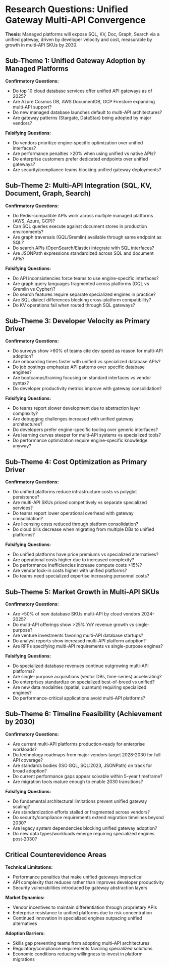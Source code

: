 # Research Questions: Unified Gateway Multi-API Convergence

**Thesis**: Managed platforms will expose SQL, KV, Doc, Graph, Search via a unified gateway, driven by developer velocity and cost, measurable by growth in multi-API SKUs by 2030.

## Sub-Theme 1: Unified Gateway Adoption by Managed Platforms

**Confirmatory Questions:**
- Do top 10 cloud database services offer unified API gateways as of 2025?
- Are Azure Cosmos DB, AWS DocumentDB, GCP Firestore expanding multi-API support?
- Do new managed database launches default to multi-API architectures?
- Are gateway patterns (Stargate, DataStax) being adopted by major vendors?

**Falsifying Questions:**
- Do vendors prioritize engine-specific optimization over unified interfaces?
- Are performance penalties >20% when using unified vs native APIs?
- Do enterprise customers prefer dedicated endpoints over unified gateways?
- Are security/compliance teams blocking unified gateway deployments?

## Sub-Theme 2: Multi-API Integration (SQL, KV, Document, Graph, Search)

**Confirmatory Questions:**
- Do Redis-compatible APIs work across multiple managed platforms (AWS, Azure, GCP)?
- Can SQL queries execute against document stores in production environments?
- Are graph traversals (GQL/Gremlin) available through same endpoint as SQL?
- Do search APIs (OpenSearch/Elastic) integrate with SQL interfaces?
- Are JSONPath expressions standardized across SQL and document APIs?

**Falsifying Questions:**
- Do API inconsistencies force teams to use engine-specific interfaces?
- Are graph query languages fragmented across platforms (GQL vs Gremlin vs Cypher)?
- Do search features require separate specialized engines in practice?
- Are SQL dialect differences blocking cross-platform compatibility?
- Do KV operations fail when routed through SQL gateways?

## Sub-Theme 3: Developer Velocity as Primary Driver

**Confirmatory Questions:**
- Do surveys show >60% of teams cite dev speed as reason for multi-API adoption?
- Are onboarding times faster with unified vs specialized database APIs?
- Do job postings emphasize API patterns over specific database engines?
- Are bootcamps/training focusing on standard interfaces vs vendor syntax?
- Do developer productivity metrics improve with gateway consolidation?

**Falsifying Questions:**
- Do teams report slower development due to abstraction layer complexity?
- Are debugging challenges increased with unified gateway architectures?
- Do developers prefer engine-specific tooling over generic interfaces?
- Are learning curves steeper for multi-API systems vs specialized tools?
- Do performance optimization require engine-specific knowledge anyway?

## Sub-Theme 4: Cost Optimization as Primary Driver

**Confirmatory Questions:**
- Do unified platforms reduce infrastructure costs vs polyglot persistence?
- Are multi-API SKUs priced competitively vs separate specialized services?
- Do teams report lower operational overhead with gateway consolidation?
- Are licensing costs reduced through platform consolidation?
- Do cloud bills decrease when migrating from multiple DBs to unified platforms?

**Falsifying Questions:**
- Do unified platforms have price premiums vs specialized alternatives?
- Are operational costs higher due to increased complexity?
- Do performance inefficiencies increase compute costs >15%?
- Are vendor lock-in costs higher with unified platforms?
- Do teams need specialized expertise increasing personnel costs?

## Sub-Theme 5: Market Growth in Multi-API SKUs

**Confirmatory Questions:**
- Are >50% of new database SKUs multi-API by cloud vendors 2024-2025?
- Do multi-API offerings show >25% YoY revenue growth vs single-purpose?
- Are venture investments favoring multi-API database startups?
- Do analyst reports show increased multi-API platform adoption?
- Are RFPs specifying multi-API requirements vs single-purpose engines?

**Falsifying Questions:**
- Do specialized database revenues continue outgrowing multi-API platforms?
- Are single-purpose acquisitions (vector DBs, time-series) accelerating?
- Do enterprises standardize on specialized best-of-breed vs unified?
- Are new data modalities (spatial, quantum) requiring specialized engines?
- Do performance-critical applications avoid multi-API platforms?

## Sub-Theme 6: Timeline Feasibility (Achievement by 2030)

**Confirmatory Questions:**
- Are current multi-API platforms production-ready for enterprise workloads?
- Do technology roadmaps from major vendors target 2028-2030 for full API coverage?
- Are standards bodies (ISO GQL, SQL:2023, JSONPath) on track for broad adoption?
- Do current performance gaps appear solvable within 5-year timeframe?
- Are migration tools mature enough to enable 2030 transitions?

**Falsifying Questions:**
- Do fundamental architectural limitations prevent unified gateway scaling?
- Are standardization efforts stalled or fragmented across vendors?
- Do security/compliance requirements extend migration timelines beyond 2030?
- Are legacy system dependencies blocking unified gateway adoption?
- Do new data types/workloads emerge requiring specialized engines post-2030?

## Critical Counterevidence Areas

**Technical Limitations:**
- Performance penalties that make unified gateways impractical
- API complexity that reduces rather than improves developer productivity
- Security vulnerabilities introduced by gateway abstraction layers

**Market Dynamics:**
- Vendor incentives to maintain differentiation through proprietary APIs
- Enterprise resistance to unified platforms due to risk concentration
- Continued innovation in specialized engines outpacing unified alternatives

**Adoption Barriers:**
- Skills gap preventing teams from adopting multi-API architectures
- Regulatory/compliance requirements favoring specialized solutions
- Economic conditions reducing willingness to invest in platform migrations